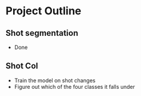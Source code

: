 # Project Outline

## Shot segmentation
- Done

## Shot Col
- Train the model on shot changes
- Figure out which of the four classes it falls under
